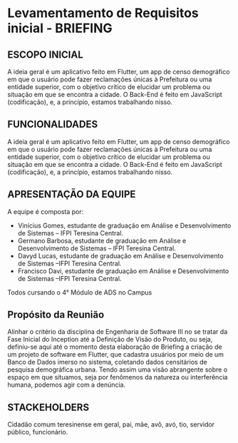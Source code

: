 # Levamentamento de Requisitos inicial - BRIEFING

## ESCOPO INICIAL
A ideia geral é um aplicativo feito em Flutter, um app de censo demográfico em que o usuário pode fazer reclamações únicas à Prefeitura ou uma entidade superior, com o objetivo crítico de elucidar um problema ou situação em que se encontra a cidade. O Back-End é feito em JavaScript (codificação), e, a princípio, estamos trabalhando nisso.

## FUNCIONALIDADES
A ideia geral é um aplicativo feito em Flutter, um app de censo demográfico em que o usuário pode fazer reclamações únicas à Prefeitura ou uma entidade superior, com o objetivo crítico de elucidar um problema ou situação em que se encontra a cidade. O Back-End é feito em JavaScript (codificação), e, a princípio, estamos trabalhando nisso.

## APRESENTAÇÃO DA EQUIPE
A equipe é composta por:

* Vinícius Gomes, estudante de graduação em Análise e Desenvolvimento de Sistemas – IFPI Teresina Central.
* Germano Barbosa, estudante de graduação em Análise e Desenvolvimento de Sistemas – IFPI Teresina Central.
* Davyd Lucas, estudante de graduação em Análise e Desenvolvimento de Sistemas –IFPI Teresina Central.
* Francisco Davi, estudante de graduação em Análise e Desenvolvimento de Sistemas –IFPI Teresina Central.

Todos cursando o 4° Módulo de ADS no Campus


## Propósito da Reunião

Alinhar o critério da disciplina de Engenharia de Software III no se tratar da Fase Inicial do
Inception até a Definição de Visão do Produto, ou seja, definiu-se aqui até o momento desta
elaboração de Briefing a criação de um projeto de software em Flutter, que cadastra usuários
por meio de um Banco de Dados imerso no sistema, coletando dados censitários de
pesquisa demográfica urbana. Tendo assim uma visão abrangente sobre o espaço em que
situamos, seja por fenômenos da natureza ou interferência humana, podemos agir com a
denúncia.


## STACKEHOLDERS

Cidadão comum teresinense em geral, pai, mãe, avô, avó, tio, servidor público, funcionário.

